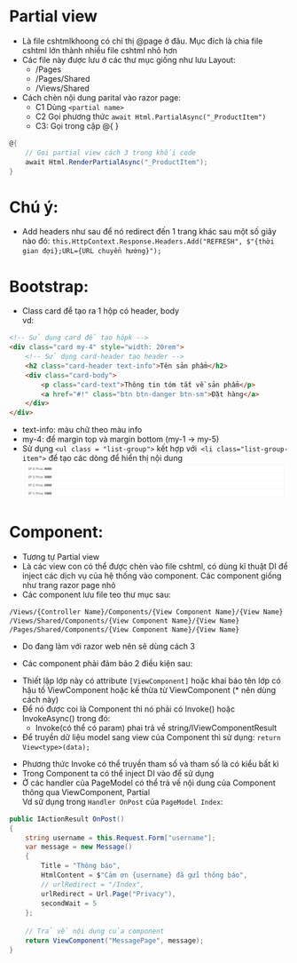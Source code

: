 # Partial view
- Là file cshtmlkhoong có chỉ thị @page ở đâu. Mục đích là chia file cshtml lớn thành nhiều file cshtml nhỏ hơn
- Các file này được lưu ở các thư mục giống như lưu Layout:
    + /Pages
    + /Pages/Shared
    + /Views/Shared
- Cách chèn nội dung parital vào razor page:
    + C1 Dùng `<partial name>` 
    + C2 Gọi phương thức `await Html.PartialAsync("_ProductItem")`
    + C3: Gọi trong cặp @{ }
```cs
@{
    // Gọi partial view cách 3 trong khối code
    await Html.RenderPartialAsync("_ProductItem");
}
```
# Chú ý:
- Add headers như sau để nó redirect đến 1 trang khác sau một số giây nào đó:
`this.HttpContext.Response.Headers.Add("REFRESH", $"{thời gian đợi};URL={URL chuyển hướng}");`
# Bootstrap:
- Class card để tạo ra 1 hộp có header, body  
vd:
```html
<!-- Sử dụng card để tạo hôpk -->
<div class="card my-4" style="width: 20rem">
    <!-- Sử dụng card-header tạo header -->
    <h2 class="card-header text-info">Tên sản phẩm</h2>
    <div class="card-body">
        <p class="card-text">Thông tin tóm tắt về sản phẩm</p>
        <a href="#!" class="btn btn-danger btn-sm">Đặt hàng</a>
    </div>
</div>
```
- text-info: màu chữ theo màu info
- my-4:  để margin top và margin bottom (my-1 -> my-5)
- Sử dụng `<ul class = "list-group">` kết hợp với` <li class="list-group-item">` để tạo các dòng để hiển thị nội dung
![Alt text](image.png)
# Component:
- Tương tự Partial view
- Là các view con có thể được chèn vào file cshtml, có dùng kĩ thuật DI để inject các dịch vụ của hệ thống vào component. Các component giống như trang razor page nhỏ
- Các component lưu file teo thư mục sau:
```
/Views/{Controller Name}/Components/{View Component Name}/{View Name}
/Views/Shared/Components/{View Component Name}/{View Name}
/Pages/Shared/Components/{View Component Name}/{View Name}
```
+ Do đang làm với razor web nên sẽ dùng cách 3
- Các component phải đảm bảo 2 điều kiện sau:
+ Thiết lập lớp này có attribute `[ViewComponent]` hoặc khai báo tên lớp có hậu tố ViewComponent hoặc kế thừa từ ViewComponent (* nên dùng cách này)
+ Để nó được coi là Component thì nó phải có Invoke() hoặc InvokeAsync() trong đó:
    * Invoke(có thể có param) phai trả về string/IViewComponentResult
+ Để truyền dữ liệu model sang view của Component thì sử dụng:
`return View<type>(data);`
- Phương thức Invoke có thể truyền tham số và tham số là có kiểu bất kì
- Trong Component ta có thể inject DI vào để sử dụng
- Ở các handler của PageModel có thể trả về nội dung của Component thông qua ViewComponent, Partial  
Vd sử dụng trong `Handler OnPost` của `PageModel Index`: 
```cs
public IActionResult OnPost()
{
    string username = this.Request.Form["username"];
    var message = new Message()
    {
        Title = "Thông báo",
        HtmlContent = $"Cảm ơn {username} đã gửi thông báo",
        // urlRedirect = "/Index",
        urlRedirect = Url.Page("Privacy"),
        secondWait = 5
    };

    // Trả về nội dung của component
    return ViewComponent("MessagePage", message);
}
```